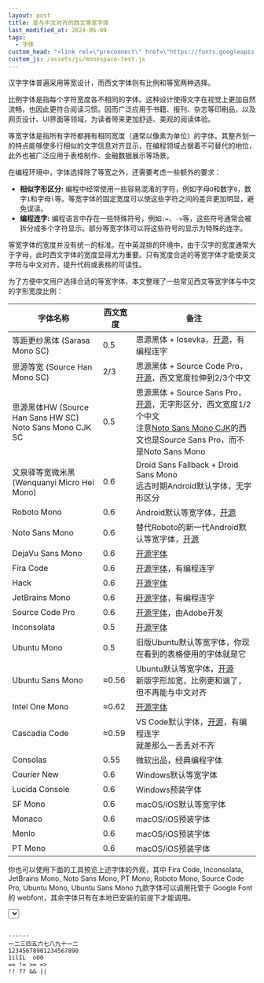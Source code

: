 ```yaml
---
layout: post
title: 能与中文对齐的西文等宽字体
last_modified_at: 2024-05-09
tags:
  - 字体
custom_head: "<link rel=\"preconnect\" href=\"https://fonts.googleapis.com\">\r<link rel=\"preconnect\" href=\"https://fonts.gstatic.com\" crossorigin>\r<link href=\"https://fonts.googleapis.com/css2?family=Fira+Code:wght@300..700&family=Inconsolata:wght@200..900&family=JetBrains+Mono:ital,wght@0,100..800;1,100..800&family=Noto+Sans+Mono:wght@100..900&family=PT+Mono&family=Roboto+Mono:ital,wght@0,100..700;1,100..700&family=Source+Code+Pro:ital,wght@0,200..900;1,200..900&family=Ubuntu+Mono:ital,wght@0,400;0,700;1,400;1,700&family=Ubuntu+Sans+Mono:wght@400..700&display=swap\" rel=\"stylesheet\">"
custom_js: /assets/js/monospace-test.js
---
```

汉字字体普遍采用等宽设计，而西文字体则有比例和等宽两种选择。

比例字体是指每个字符宽度各不相同的字体。这种设计使得文字在视觉上更加自然流畅，也因此更符合阅读习惯。因而广泛应用于书籍、报刊、杂志等印刷品，以及网页设计、UI界面等领域，为读者带来更加舒适、美观的阅读体验。

等宽字体是指所有字符都拥有相同宽度（通常以像素为单位）的字体。其整齐划一的特点能够使多行相似的文字信息对齐显示，在编程领域占据着不可替代的地位，此外也被广泛应用于表格制作、金融数据展示等场景。

在编程环境中，字体选择除了等宽之外，还需要考虑一些额外的要求：

- **相似字形区分:** 编程中经常使用一些容易混淆的字符，例如字母```O```和数字```0```，数字```1```和字母```l```等。等宽字体的固定宽度可以使这些字符之间的差异更加明显，避免误读。
- **编程连字:** 编程语言中存在一些特殊符号，例如```:=```、```->```等，这些符号通常会被拆分成多个字符显示。部分等宽字体可以将这些符号的显示为特殊的连字。

等宽字体的宽度并没有统一的标准。在中英混排的环境中，由于汉字的宽度通常大于字母，此时西文字体的宽度显得尤为重要。只有宽度合适的等宽字体才能使英文字符与中文对齐，提升代码或表格的可读性。

为了方便中文用户选择合适的等宽字体，本文整理了一些常见西文等宽字体与中文的字形宽度比例：

| 字体名称                                                    | 西文宽度  | 备注                                                                                                                                                                                                                      |
| ------------------------------------------------------- | ----- | ----------------------------------------------------------------------------------------------------------------------------------------------------------------------------------------------------------------------- |
| 等距更纱黑体 (Sarasa Mono SC)                                 | 0.5   | 思源黑体 + Iosevka，[开源](https://github.com/be5invis/Sarasa-Gothic)，有编程连字                                                                                                                                                    |
| 思源等宽 (Source Han Mono SC)                               | 2/3   | 思源黑体 + Source Code Pro，[开源](https://github.com/adobe-fonts/source-han-mono)，西文宽度拉伸到2/3个中文                                                                                                                               |
| 思源黑体HW (Source Han Sans HW SC)<br>Noto Sans Mono CJK SC | 0.5   | 思源黑体 + Source Sans Pro，[开源](https://github.com/adobe-fonts/source-han-sans)，无字形区分，西文宽度1/2个中文<br>注意[Noto Sans Mono CJK](https://github.com/notofonts/noto-cjk/tree/main/Sans/Mono)的西文也是Source Sans Pro，而不是Noto Sans Mono |
| 文泉驿等宽微米黑 (Wenquanyi Micro Hei Mono)                     | 0.6   | Droid Sans Fallback + Droid Sans Mono<br>远古时期Android默认字体，无字形区分                                                                                                                                                          |
| Roboto Mono                                             | 0.6   | Android默认等宽字体，[开源](https://github.com/googlefonts/RobotoMono)                                                                                                                                                           |
| Noto Sans Mono                                          | 0.6   | 替代Roboto的新一代Android默认等宽字体，[开源](https://github.com/notofonts/noto-fonts)                                                                                                                                                 |
| DejaVu Sans Mono                                        | 0.6   | [开源字体](https://github.com/dejavu-fonts/dejavu-fonts)                                                                                                                                                                    |
| Fira Code                                               | 0.6   | [开源字体](https://github.com/intel/intel-one-mono)，有编程连字                                                                                                                                                                   |
| Hack                                                    | 0.6   | [开源字体](https://github.com/source-foundry/Hack)                                                                                                                                                                          |
| JetBrains Mono                                          | 0.6   | [开源字体](https://github.com/JetBrains/JetBrainsMono/)，有编程连字                                                                                                                                                               |
| Source Code Pro                                         | 0.6   | [开源字体](https://github.com/adobe-fonts/source-code-pro)，由Adobe开发                                                                                                                                                         |
| Inconsolata                                             | 0.5   | [开源字体](https://github.com/googlefonts/Inconsolata)                                                                                                                                                                      |
| Ubuntu Mono                                             | 0.5   | 旧版Ubuntu默认等宽字体，你现在看到的表格使用的字体就是它                                                                                                                                                                                         |
| Ubuntu Sans Mono                                        | ≈0.56 | Ubuntu默认等宽字体，[开源](https://github.com/canonical/Ubuntu-Sans-Mono-fonts)<br>新版字形加宽，比例更和谐了，但不再能与中文对齐                                                                                                                       |
| Intel One Mono                                          | ≈0.62 | [开源字体](https://github.com/intel/intel-one-mono)                                                                                                                                                                         |
| Cascadia Code                                           | ≈0.59 | VS Code默认字体，[开源](https://github.com/microsoft/cascadia-code)，有编程连字<br>就差那么一丢丢对不齐                                                                                                                                        |
| Consolas                                                | 0.55  | 微软出品，经典编程字体                                                                                                                                                                                                             |
| Courier New                                             | 0.6   | Windows默认等宽字体                                                                                                                                                                                                           |
| Lucida Console                                          | 0.6   | Windows预装字体                                                                                                                                                                                                             |
| SF Mono                                                 | 0.6   | macOS/iOS默认等宽字体                                                                                                                                                                                                         |
| Monaco                                                  | 0.6   | macOS/iOS预装字体                                                                                                                                                                                                           |
| Menlo                                                   | 0.6   | macOS/iOS预装字体                                                                                                                                                                                                           |
| PT Mono                                                 | 0.6   | macOS/iOS预装字体                                                                                                                                                                                                           |

你也可以使用下面的工具预览上述字体的外观，其中 Fira Code, Inconsolata, JetBrains Mono, Noto Sans Mono, PT Mono, Roboto Mono, Source Code Pro, Ubuntu Mono, Ubuntu Sans Mono 九款字体可以调用托管于 Google Font 的 webfont，其余字体只有在本地已安装的前提下才能调用。

<select id="fontselect"></select>

<div><pre><code id="fontpreview" style="font-family: monospace;">
------
一二三四五六七八九十一二
12345678901234567890
1ilIL  oO0
== != >= =>
!! ?? && ||
</code></pre></div>